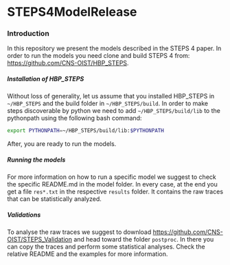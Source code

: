 # STEPS4ModelRelease
### Introduction

In this repository we present the models described in the STEPS 4 paper. In order to run the models you need clone and build STEPS 4 from: https://github.com/CNS-OIST/HBP_STEPS. 

##### Installation of HBP_STEPS

Without loss of generality, let us assume that you installed HBP_STEPS in `~/HBP_STEPS` and the build folder in  `~/HBP_STEPS/build`. In order to make steps discoverable by python we need to add `~/HBP_STEPS/build/lib` to the pythonpath using the following bash command:

```bash
export PYTHONPATH=~/HBP_STEPS/build/lib:$PYTHONPATH
```

After, you are ready to run the models. 

##### Running the models

For more information on how to run a specific model we suggest to check the specific README.md in the model folder. In every case, at the end you get a file `res*.txt` in the respective `results` folder. It contains the raw traces that can be statistically analyzed. 

##### Validations

To analyse the raw traces we suggest to download https://github.com/CNS-OIST/STEPS_Validation and head toward the folder `postproc`. In there you can copy the traces and perform some statistical analyses. Check the relative README and the examples for more information. 



